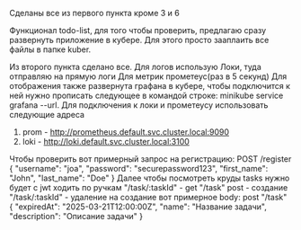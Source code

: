 Сделаны все из первого пункта кроме 3 и 6

Функционал todo-list, для того чтобы проверить, предлагаю сразу развернуть приложение в кубере.
Для этого просто зааплаить все файлы в папке kuber.

Из второго пункта сделано все.
Для логов использую Локи, туда отправляю на прямую логи
Для метрик прометеус(раз в 5 секунд)
Для отображения также развернута графана в кубере, чтобы подключится к ней нужно прописать следующее в командой строке: 
minikube service grafana --url. Для подключения к локи и прометеусу использовать следующие адреса
1) prom - http://prometheus.default.svc.cluster.local:9090
2) loki - http://loki.default.svc.cluster.local:3100


Чтобы проверить вот примерный запрос на регистрацию:
POST /register
{
"username": "joa",
"password": "securepassword123",
"first_name": "John",
"last_name": "Doe"
}
Далее чтобы посмотреть круды tasks нужно будет с jwt ходить по ручкам
"/task/:taskId" - get 
"/task" post - создание
"/task/:taskId" - удаление
на создание вот примерное body:
post "/task"  
{
"expiredAt": "2025-03-21T12:00:00Z",
"name": "Название задачи",
"description": "Описание задачи"
}










